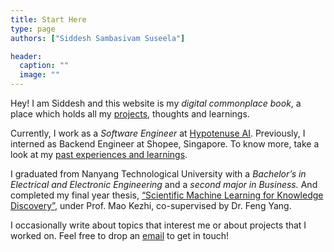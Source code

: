```yaml
---
title: Start Here
type: page
authors: ["Siddesh Sambasivam Suseela"]

header:
  caption: ""
  image: ""
---
```


Hey! I am Siddesh and this website is my <i>digital commonplace book</i>, a place which holds all my <a href="/#projects">projects</a>, thoughts and learnings.

Currently, I work as a <i>Software Engineer</i> at <a href="https://www.hypotenuse.ai/" target="_blank">Hypotenuse AI</a>. Previously, I interned as Backend Engineer at Shopee, Singapore. To know more, take a look at my <a href="https://www.linkedin.com/in/siddeshss/details/experience/" target="_blank">past experiences and learnings</a>.

I graduated from Nanyang Technological University with a _Bachelor’s in Electrical and Electronic Engineering_ and a _second major in Business._ And completed my final year thesis, <a href="#">“Scientific Machine Learning for Knowledge Discovery”</a>, under Prof. Mao Kezhi, co-supervised by Dr. Feng Yang.

I occasionally write about topics that interest me or about projects that I worked on. Feel free to drop an <a href="mailto:siddeshsambasivam.official@gmail.com">email</a> to get in touch!
